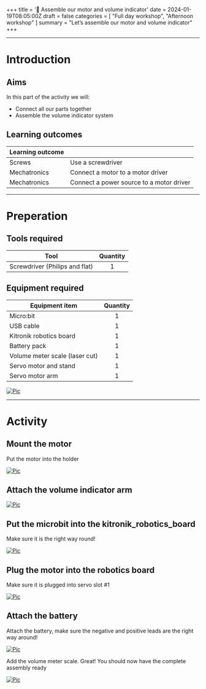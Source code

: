 +++
title = '🔧 Assemble our motor and volume indicator'
date = 2024-01-19T08:05:00Z
draft = false
categories = [ "Full day workshop", "Afternoon workshop" ]
summary = "Let’s assemble our motor and volume indicator"
+++

---

# Introduction

## Aims
In this part of the activity we will:
* Connect all our parts together
* Assemble the volume indicator system

## Learning outcomes

| Learning outcome |                                          |
| ---------------- | ---------------------------------------- |
| Screws           | Use a screwdriver                        |
| Mechatronics     | Connect a motor to a motor driver        |
| Mechatronics     | Connect a power source to a motor driver |


---

# Preperation

## Tools required

| Tool                           | Quantity |
| ------------------------------ | :------: |
| Screwdriver (Philips and flat) |    1     |

## Equipment required

| Equipment item                 | Quantity |
| ------------------------------ | :------: |
| Micro:bit                      |    1     |
| USB cable                      |    1     |
| Kitronik robotics board        |    1     |
| Battery pack                   |    1     |
| Volume meter scale (laser cut) |    1     |
| Servo motor and stand          |    1     |
| Servo motor arm                |    1     |


[![Pic](/images/equipment.jpg)](/images/equipment.jpg)


---

# Activity

## Mount the motor 
Put the motor into the holder 

[![Pic](/images/mount_motor.jpg)](/images/mount_motor.jpg)

## Attach the volume indicator arm 

[![Pic](/images/attach_volume_indicator_arm.jpg)](/images/attach_volume_indicator_arm.jpg)

## Put the microbit into the kitronik_robotics_board 
Make sure it is the right way round! 

[![Pic](/images/microbit_into_kitronik_robotics_board.jpg)](/images/microbit_into_kitronik_robotics_board.jpg)

## Plug the motor into the robotics board 
Make sure it is plugged into servo slot #1 

[![Pic](/images/plug_motor.jpg)](/images/plug_motor.jpg)

## Attach the battery 
Attach the battery, make sure the negative and positive leads are the right way around! 

[![Pic](/images/attach_battery.jpg)](/images/attach_battery.jpg)

Add the volume meter scale. Great! You should now have the complete assembly ready 

[![Pic](/images/complete.jpg)](/images/complete.jpg)